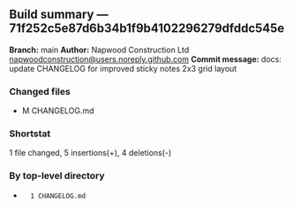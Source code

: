 ## Build summary — 71f252c5e87d6b34b1f9b4102296279dfddc545e

**Branch:** main
**Author:** Napwood Construction Ltd <napwoodconstruction@users.noreply.github.com>
**Commit message:** docs: update CHANGELOG for improved sticky notes 2x3 grid layout

### Changed files
 - M	CHANGELOG.md

### Shortstat
 1 file changed, 5 insertions(+), 4 deletions(-)

### By top-level directory
 -       1 CHANGELOG.md
